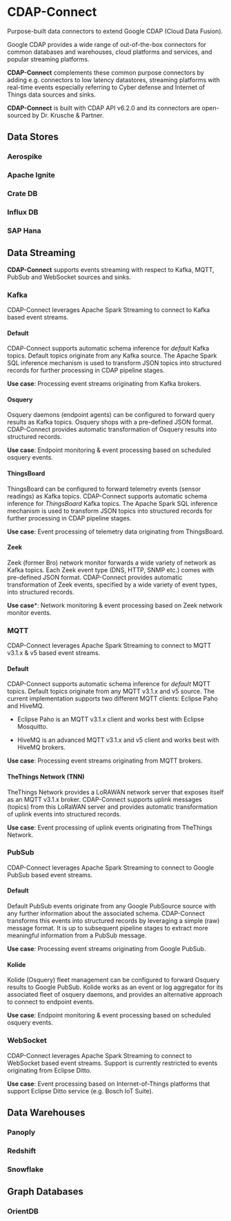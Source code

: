 # CDAP-Connect

Purpose-built data connectors to extend Google CDAP (Cloud Data Fusion). 

Google CDAP provides a wide range of out-of-the-box connectors for common databases and warehouses, cloud platforms and services, and popular streaming platforms.

**CDAP-Connect** complements these common purpose connectors by adding e.g. connectors to low latency datastores, streaming platforms with real-time events especially referring to Cyber defense and Internet of Things data sources and sinks.

**CDAP-Connect** is built with CDAP API v6.2.0 and its connectors are open-sourced by Dr. Krusche & Partner.

## Data Stores

### Aerospike

### Apache Ignite

### Crate DB

### Influx DB

### SAP Hana

## Data Streaming

**CDAP-Connect** supports events streaming with respect to Kafka, MQTT, PubSub and WebSocket sources and sinks.

### Kafka

CDAP-Connect leverages Apache Spark Streaming to connect to Kafka based event streams. 

#### Default

CDAP-Connect supports automatic schema inference for *default* Kafka topics. Default topics originate from any Kafka source. The Apache Spark SQL inference mechanism is used to transform JSON topics into structured records for further processing in CDAP pipeline stages.

**Use case**: Processing event streams originating from Kafka brokers.

#### Osquery

Osquery daemons (endpoint agents) can be configured to forward query results as Kafka topics. Osquery shops with a pre-defined JSON format. CDAP-Connect provides automatic transformation of Osquery results into structured records.

**Use case**: Endpoint monitoring & event processing based on scheduled osquery events.

#### ThingsBoard

ThingsBoard can be configured to forward telemetry events (sensor readings) as Kafka topics. CDAP-Connect supports automatic schema inference for *ThingsBoard* Kafka topics. The Apache Spark SQL inference mechanism is used to transform JSON topics into structured records for further processing in CDAP pipeline stages.

**Use case**: Event processing of telemetry data originating from ThingsBoard.

#### Zeek

Zeek (former Bro) network monitor forwards a wide variety of network as Kafka topics. Each Zeek event type (DNS, HTTP, SNMP etc.) comes with pre-defined JSON format. CDAP-Connect provides automatic transformation of Zeek events, specified by a wide variety of event types, into structured records.

**Use case***: Network monitoring & event processing based on Zeek network monitor events.

### MQTT

CDAP-Connect leverages Apache Spark Streaming to connect to MQTT v3.1.x & v5 based event streams. 

#### Default

CDAP-Connect supports automatic schema inference for *default* MQTT topics. Default topics originate from any MQTT v3.1.x and v5 source. The current implementation supports two different MQTT clients: Eclipse Paho and HiveMQ.

* Eclipse Paho is an MQTT v3.1.x client and works best with Eclipse Mosquitto.

* HiveMQ is an advanced MQTT v3.1.x and v5 client and works best with HiveMQ brokers.

**Use case**: Processing event streams originating from MQTT brokers.

#### TheThings Network (TNN)

TheThings Network provides a LoRAWAN network server that exposes itself as an MQTT v3.1.x broker. CDAP-Connect supports uplink messages (topics) from this LoRaWAN server and provides automatic transformation of uplink events into structured records.

**Use case**: Event processing of uplink events originating from TheThings Network.

### PubSub

CDAP-Connect leverages Apache Spark Streaming to connect to Google PubSub based event streams. 

#### Default

Default PubSub events originate from any Google PubSource source with any further information about the associated schema. CDAP-Connect transforms this events into structured records by leveraging a simple (raw) message format. It is up to subsequent pipeline stages to extract more meaningful information from a PubSub message.

**Use case**: Processing event streams originating from Google PubSub.

#### Kolide

Kolide (Osquery) fleet management can be configured to forward Osquery results to Google PubSub. Kolide works as an event or log aggregator for its associated fleet of osquery daemons, and provides an alternative approach to connect to endpoint events.

**Use case**: Endpoint monitoring & event processing based on scheduled osquery events.

### WebSocket

CDAP-Connect leverages Apache Spark Streaming to connect to WebSocket based event streams. Support is currently restricted to events originating from Eclipse Ditto. 

**Use case**: Event processing based on Internet-of-Things platforms that support Eclipse Ditto service (e.g. Bosch IoT Suite).

## Data Warehouses

### Panoply

### Redshift

### Snowflake

## Graph Databases

### OrientDB